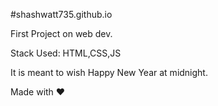 #shashwatt735.github.io

First Project on web dev.

Stack Used: HTML,CSS,JS

It is meant to wish Happy New Year at midnight.

<!--TODO: It uses a countdown timer and changes the year with a special celebration. -->

Made with ❤️
